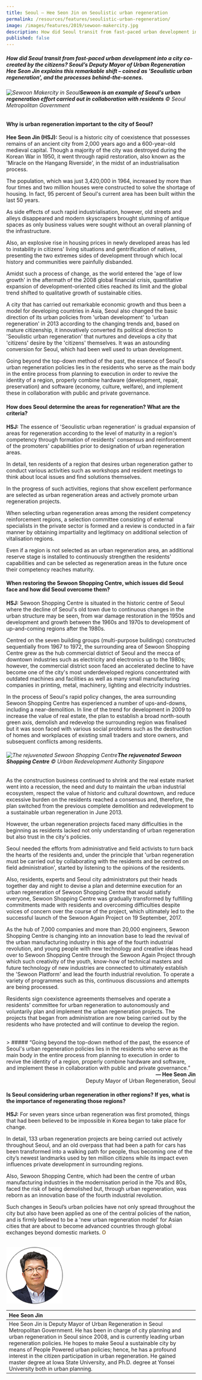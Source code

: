 ```yaml
---
title: Seoul – Hee Seon Jin on Seoulistic urban regeneration
permalink: /resources/features/seoulistic-urban-regeneration/
image: /images/features/2019/sewoon-makercity.jpg
description: How did Seoul transit from fast-paced urban development into a city co-created by the citizens? Seoul’s Deputy Mayor of Urban Regeneration Hee Seon Jin explains this remarkable shift – coined as 'Seoulistic urban regeneration', and the processes behind-the-scenes. 
published: false
---
```


##### How did Seoul transit from fast-paced urban development into a city co-created by the citizens? Seoul’s Deputy Mayor of Urban Regeneration Hee Seon Jin explains this remarkable shift – coined as 'Seoulistic urban regeneration', and the processes behind-the-scenes.

###### ![Sewoon Makercity in Seoul](/images/features/2019/sewoon-makercity.jpg/)**Sewoon is an example of Seoul’s urban regeneration effort carried out in collaboration with residents** © Seoul Metropolitan Government

#### **Why is urban regeneration important to the city of Seoul?**

**Hee Seon Jin (HSJ):** Seoul is a historic city of coexistence that possesses remains of an ancient city from 2,000 years ago and a 600-year-old medieval capital. Though a majority of the city was destroyed during the Korean War in 1950, it went through rapid restoration, also known as the 'Miracle on the Hangang Riverside', in the midst of an industrialisation process. 

The population, which was just 3,420,000 in 1964, increased by more than four times and two million houses were constructed to solve the shortage of housing. In fact, 95 percent of Seoul's current area has been built within the last 50 years. 

As side effects of such rapid industrialisation, however, old streets and alleys disappeared and modern skyscrapers brought slumming of antique spaces as only business values were sought without an overall planning of the infrastructure. 

Also, an explosive rise in housing prices in newly developed areas has led to instability in citizens' living situations and gentrification of natives, presenting the two extremes sides of development through which local history and communities were painfully disbanded. 

Amidst such a process of change, as the world entered the 'age of low growth' in the aftermath of the 2008 global financial crisis, quantitative expansion of development-oriented cities reached its limit and the global trend shifted to qualitative growth of sustainable cities. 

A city that has carried out remarkable economic growth and thus been a model for developing countries in Asia, Seoul also changed the basic direction of its urban policies from 'urban development' to 'urban regeneration' in 2013 according to the changing trends and, based on mature citizenship, it innovatively converted its political direction to 'Seoulistic urban regeneration' that nurtures and develops a city that 'citizens' desire by the 'citizens' themselves. It was an astounding conversion for Seoul, which had been well used to urban development. 

Going beyond the top-down method of the past, the essence of Seoul's urban regeneration policies lies in the residents who serve as the main body in the entire process from planning to execution in order to revive the identity of a region, properly combine hardware (development, repair, preservation) and software (economy, culture, welfare), and implement these in collaboration with public and private governance. 

#### **How does Seoul determine the areas for regeneration? What are the criteria?** 

**HSJ:** The essence of 'Seoulistic urban regeneration' is gradual expansion of areas for regeneration according to the level of maturity in a region's competency through formation of residents' consensus and reinforcement of the promoters' capabilities prior to designation of urban regeneration areas. 

In detail, ten residents of a region that desires urban regeneration gather to conduct various activities such as workshops and resident meetings to think about local issues and find solutions themselves. 

In the progress of such activities, regions that show excellent performance are selected as urban regeneration areas and actively promote urban regeneration projects. 

When selecting urban regeneration areas among the resident competency reinforcement regions, a selection committee consisting of external specialists in the private sector is formed and a review is conducted in a fair manner by obtaining impartiality and legitimacy on additional selection of vitalisation regions. 

Even if a region is not selected as an urban regeneration area, an additional reserve stage is installed to continuously strengthen the residents' capabilities and can be selected as regeneration areas in the future once their competency reaches maturity. 

#### **When restoring the Sewoon Shopping Centre, which issues did Seoul face and how did Seoul overcome them?** 

**HSJ:** Sewoon Shopping Centre is situated in the historic centre of Seoul where the decline of Seoul's old town due to continuous changes in the urban structure may be seen, from war damage restoration in the 1950s and development and growth between the 1960s and 1970s to development of up-and-coming regions after the 1980s. 

Centred on the seven building groups (multi-purpose buildings) constructed sequentially from 1967 to 1972, the surrounding area of Sewoon Shopping Centre grew as the hub commercial district of Seoul and the mecca of downtown industries such as electricity and electronics up to the 1980s; however, the commercial district soon faced an accelerated decline to have become one of the city's most underdeveloped regions concentrated with outdated machines and facilities as well as many small manufacturing companies in printing, metal, machinery, lighting and electricity industries. 

In the process of Seoul's rapid policy changes, the area surrounding Sewoon Shopping Centre has experienced a number of ups-and-downs, including a near-demolition. In line of the trend for development in 2009 to increase the value of real estate, the plan to establish a broad north-south green axis, demolish and redevelop the surrounding region was finalised but it was soon faced with various social problems such as the destruction of homes and workplaces of existing small traders and store owners, and subsequent conflicts among residents. 

###### ![The rejuvenated Sewoon Shopping Centre](/images/features/2019/sewoon-shopping-centre.jpg/)**The rejuvenated Sewoon Shopping Centre** © Urban Redevelopment Authority Singapore

As the construction business continued to shrink and the real estate market went into a recession, the need and duty to maintain the urban industrial ecosystem, respect the value of historic and cultural downtown, and reduce excessive burden on the residents reached a consensus and, therefore, the plan switched from the previous complete demolition and redevelopment to a sustainable urban regeneration in June 2013. 

However, the urban regeneration projects faced many difficulties in the beginning as residents lacked not only understanding of urban regeneration but also trust in the city's policies. 

Seoul needed the efforts from administrative and field activists to turn back the hearts of the residents and, under the principle that 'urban regeneration must be carried out by collaborating with the residents and be centred on field administration', started by listening to the opinions of the residents. 

Also, residents, experts and Seoul city administrators put their heads together day and night to devise a plan and determine execution for an urban regeneration of Sewoon Shopping Centre that would satisfy everyone, Sewoon Shopping Centre was gradually transformed by fulfilling commitments made with residents and overcoming difficulties despite voices of concern over the course of the project, which ultimately led to the successful launch of the Sewoon Again Project on 19 September, 2017. 

As the hub of 7,000 companies and more than 20,000 engineers, Sewoon Shopping Centre is changing into an innovation base to lead the revival of the urban manufacturing industry in this age of the fourth industrial revolution, and young people with new technology and creative ideas head over to Sewoon Shopping Centre through the Sewoon Again Project through which such creativity of the youth, know-how of technical masters and future technology of new industries are connected to ultimately establish the 'Sewoon Platform' and lead the fourth industrial revolution. To operate a variety of programmes such as this, continuous discussions and attempts are being processed. 

Residents sign coexistence agreements themselves and operate a residents’ committee for urban regeneration to autonomously and voluntarily plan and implement the urban regeneration projects. The projects that began from administration are now being carried out by the residents who have protected and will continue to develop the region. 

<br>
> ##### “Going beyond the top-down method of the past, the essence of Seoul's urban regeneration policies lies in the residents who serve as the main body in the entire process from planning to execution in order to revive the identity of a region, properly combine hardware and software, and implement these in collaboration with public and private governance.”

<div align="right"><b>— Hee Seon Jin</b><br>Deputy Mayor of Urban Regeneration, Seoul</div>

#### **Is Seoul considering urban regeneration in other regions? If yes, what is the importance of regenerating those regions?**

**HSJ:** For seven years since urban regeneration was first promoted, things that had been believed to be impossible in Korea began to take place for change. 

In detail, 133 urban regeneration projects are being carried out actively throughout Seoul, and an old overpass that had been a path for cars has been transformed into a walking path for people, thus becoming one of the city’s newest landmarks used by ten million citizens while its impact even influences private development in surrounding regions. 

Also, Sewoon Shopping Centre, which had been the centre of urban manufacturing industries in the modernisation period in the 70s and 80s, faced the risk of being demolished but, through urban regeneration, was reborn as an innovation base of the fourth industrial revolution. 

Such changes in Seoul’s urban policies have not only spread throughout the city but also have been applied as one of the central policies of the nation, and is firmly believed to be a 'new urban regeneration model' for Asian cities that are about to become advanced countries through global exchanges beyond domestic markets. **<font color="#967942">O</font>** 

<br>

<div style="width:150px"><img src="/images/features/2019/hee-seon-jin.png" alt="Hee Seon Jin" /></div>

| **Hee Seon Jin** |
|:---|
| Hee Seon Jin is Deputy Mayor of Urban Regeneration in Seoul Metropolitan Government. He has been in charge of city planning and urban regeneration in Seoul since 2008, and is currently leading urban regeneration policies. He hopes to make Seoul a sustainable city by means of People Powered urban policies; hence, he has a profound interest in the citizen participation in urban regeneration. He gained master degree at Iowa State University, and Ph.D. degree at Yonsei University both in urban planning. |
